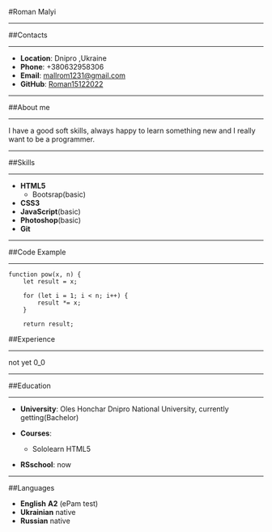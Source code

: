 #Roman Malyi

---
##Contacts

---
*   __Location__: Dnipro ,Ukraine
*   __Phone__: +380632958306
*   __Email__: mallrom1231@gmail.com
*   __GitHub__: [Roman15122022](https://github.com/Roman15122022)
---
##About me

---
I have a good soft skills, always happy to learn something new and I really want to be a programmer.

---
##Skills

---
*   __HTML5__
    *   Bootsrap(basic)
*   __CSS3__
*   __JavaScript__(basic)
*   __Photoshop__(basic)
*   __Git__
---
##Code Example

---
```
function pow(x, n) {
    let result = x;

    for (let i = 1; i < n; i++) {
        result *= x;
    }

    return result;

```
##Experience

--- 
not yet 0_0

---
##Education

---

*   __University__: Oles Honchar Dnipro National University, сurrently getting(Bachelor)
*   __Courses__:
    *   Sololearn HTML5

*   __RSschool__: now
---
##Languages
*   __English__   __A2__ (ePam test)
*   __Ukrainian__ native
*   __Russian__ native
